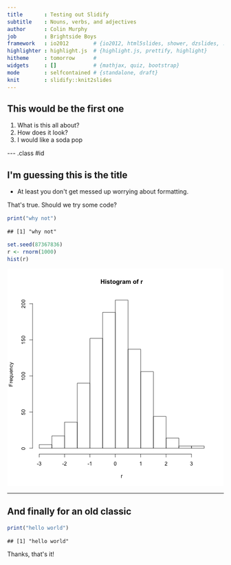 ```yaml
---
title       : Testing out Slidify
subtitle    : Nouns, verbs, and adjectives
author      : Colin Murphy
job         : Brightside Boys
framework   : io2012        # {io2012, html5slides, shower, dzslides, ...}
highlighter : highlight.js  # {highlight.js, prettify, highlight}
hitheme     : tomorrow      # 
widgets     : []            # {mathjax, quiz, bootstrap}
mode        : selfcontained # {standalone, draft}
knit        : slidify::knit2slides
---
```


## This would be the first one

1. What is this all about?
2. How does it look?
3. I would like a soda pop

--- .class #id 

## I'm guessing this is the title
* At least you don't get messed up worrying about formatting.

That's true. Should we try some code?

```r
print("why not")
```

```
## [1] "why not"
```

```r
set.seed(87367836)
r <- rnorm(1000)
hist(r)
```

![plot of chunk unnamed-chunk-1](assets/fig/unnamed-chunk-1-1.png) 

---

## And finally for an old classic

```r
print("hello world")
```

```
## [1] "hello world"
```

Thanks, that's it!




